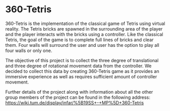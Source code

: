 # 360-Tetris

360-Tetris is the implementation of the classical game of Tetris using virtual reality. The Tetris bricks are spawned in the surrounding area of the player and the player interacts with the bricks using a controller. Like the classical Tetris, the goal of the game is to complete full lines of bricks and clear them. Four walls will surround the user and user has the option to play all four walls or only one.

The objective of this project is to collect the three degree of translational and three degree of rotational movement data from the controller. We decided to collect this data by creating 360-Tetris game as it provides an immersive experience as well as requires sufficient amount of controller movement.  

Further details of the project along with information about all the other group members of the project can be found in the following address: https://wiki.tum.de/display/infar/%5B19SS+-+MP%5D+360-Tetris
